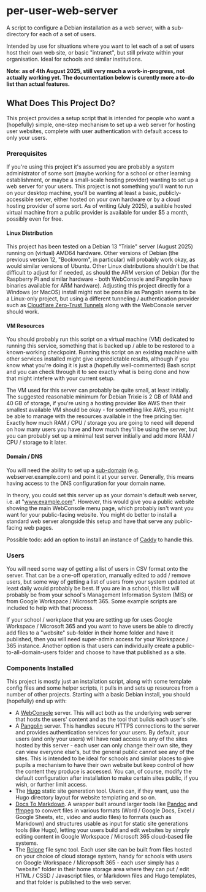 # per-user-web-server
A script to configure a Debian installation as a web server, with a sub-directory for each of a set of users.

Intended by use for situations where you want to let each of a set of users host their own web site, or basic "intranet", but still private within your organisation. Ideal for schools and similar institutions.

**Note: as of 4th August 2025, still very much a work-in-progress, not actually working yet. The documentation below is curently more a to-do list than actual features.**

## What Does This Project Do?
This project provides a setup script that is intended for people who want a (hopefully) simple, one-step mechanism to set up a web server for hosting user websites, complete with user authentication with default access to only your users.

### Prerequisites

If you're using this project it's assumed you are probably a system administrator of some sort (maybe working for a school or other learning establishment, or maybe a small-scale hosting provider) wanting to set up a web server for your users. This project is not something you'll want to run on your desktop machine, you'll be wanting at least a basic, publicly-accessible server, either hosted on your own hardware or by a cloud hosting provider of some sort. As of writing (July 2025), a suitible hosted virtual machine from a public provider is available for under $5 a month, possibly even for free.

#### Linux Distribution

This project has been tested on a Debian 13 "Trixie" server (August 2025) running on (virtual) AMD64 hardware. Other versions of Debian (the previous version 12, "Bookworm", in particular) will probably work okay, as would similar versions of Ubuntu. Other Linux distributions shouldn't be that difficult to adjust for if needed, as should the ARM version of Debian (for the Raspberry Pi and similar hardware - both WebConsole and Pangolin have binaries available for ARM hardware). Adjusting this project directly for a Windows (or MacOS) install might not be possible as Pangolin seems to be a Linux-only project, but using a different tunneling / authentication provider such as [Cloudflare Zero-Trust Tunnels](https://developers.cloudflare.com/cloudflare-one/connections/connect-networks/) along with the WebConsole server should work.

#### VM Resources

You should probably run this script on a virtual machine (VM) dedicated to running this service, something that is backed up / able to be restored to a known-working checkpoint. Running this script on an existing machine with other services installed might give unpredictable results, although if you know what you're doing it is just a (hopefully well-commented) Bash script and you can check through it to see exactly what is being done and how that might intefere with your current setup.

The VM used for this server can probably be quite small, at least initially. The suggested reasonable minimum for Debian Trixie is 2 GB of RAM and 40 GB of storage, if you're using a hosting provider like AWS then their smallest available VM should be okay - for something like AWS, you might be able to manage with the resources available in the free pricing tier. Exactly how much RAM / CPU / storage you are going to need will depend on how many users you have and how much they'll be using the server, but you can probably set up a minimal test server initially and add more RAM / CPU / storage to it later.

#### Domain / DNS

You will need the ability to set up a [sub-domain](https://en.wikipedia.org/wiki/Subdomain) (e.g. webserver.example.com) and point it at your server. Generally, this means having access to the DNS configuration for your domain name.

In theory, you could set this server up as your domain's default web server, i.e. at "www.example.com". However, this would give you a public website showing the main WebConsole menu page, which probably isn't want you want for your public-facing website. You might do better to install a standard web server alongside this setup and have that serve any public-facing web pages.

Possible todo: add an option to install an instance of [Caddy](https://caddyserver.com/) to handle this.

### Users

You will need some way of getting a list of users in CSV format onto the server. That can be a one-off operation, manually edited to add / remove users, but some way of getting a list of users from your system updated at least daily would probably be best. If you are in a school, this list will probably be from your school's Management Information System (MIS) or from Google Workspace / Microsoft 365. Some example scripts are included to help with that process.

If your school / workplace that you are setting up for uses Google Workspace / Microsoft 365 and you want to have users be able to directly add files to a "website" sub-folder in their home folder and have it published, then you will need super-admin access for your Workspace / 365 instance. Another option is that users can individually create a public-to-all-domain-users folder and choose to have that published as a site.

### Components Installed

This project is mostly just an installation script, along with some template config files and some helper scripts, it pulls in and sets up resources from a number of other projects. Starting with a basic Debian install, you should (hopefully) end up with:
- A [WebConsole](https://github.com/dhicks6345789/web-console) server. This will act both as the underlying web server that hosts the users' content and as the tool that builds each user's site.
- A [Pangolin](https://github.com/fosrl/pangolin) server. This handles secure HTTPS connections to the server and provides authentication services for your users. By default, your users (and only your users) will have read access to any of the sites hosted by this server - each user can only change their own site, they can view everyone else's, but the general public cannot see any of the sites. This is intended to be ideal for schools and similar places to give pupils a mechanism to have their own website but keep control of how the content they produce is accessed. You can, of course, modify the default configuration after installation to make certain sites public, if you wish, or further limit access.
- The [Hugo](https://gohugo.io/) static site generation tool. Users can, if they want, use the Hugo directory layout for website templating and so on.
- [Docs To Markdown](https://github.com/dhicks6345789/docs-to-markdown/tree/WebconsoleUpdate). A wrapper built around larger tools like [Pandoc](https://pandoc.org/) and [ffmpeg](https://ffmpeg.org/) to convert files in various formats (Word / Google Docs, Excel / Google Sheets, etc, video and audio files) to formats (such as Markdown) and structures usable as input for static site generations tools (like Hugo), letting your users build and edit websites by simply editing content in Google Workspace / Microsoft 365 cloud-based file systems.
- The [Rclone](https://rclone.org/) file sync tool. Each user site can be built from files hosted on your choice of cloud storage system, handy for schools with users on Google Workspace / Micropsoft 365 - each user simply has a "website" folder in their home storage area where they can put / edit HTML / CSSD / Javascript files, or Markdown files and Hugo templates, and that folder is published to the web server.
